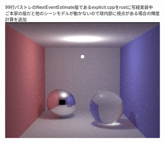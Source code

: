 99行パストレのNextEventEstimate版であるexplicit.cppをrustに写経実装中  
ご本家の版だと他のシーンモデルが動かないので球内部に視点がある場合の輝度計算を追加  
![128サンプリングの絵](https://github.com/garbagememo/smallpt-nee-rust/blob/main/image.png)
